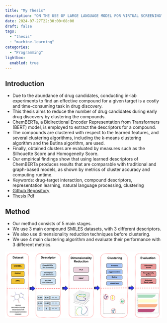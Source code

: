 ```yaml
---
title: "My Thesis"
description: "ON THE USE OF LARGE LANGUAGE MODEL FOR VIRTUAL SCREENING"
date: 2024-07-27T22:30:00+08:00
draft: false
tags: 
  - "thesis"
  - "machine-learning"
categories: 
  - "Programming"
lightbox:
  enabled: true
---
```


## Introduction

- Due to the abundance of drug candidates, conducting in-lab experiments to find an effective compound for a given target is a costly and time-consuming task in drug discovery. 
- This thesis aims to reduce the number of drug candidates during early drug discovery by clustering the compounds. 
- ChemBERTa, a Bidirectional Encoder Representation from Transformers (BERT) model, is employed to extract the descriptors for a compound. 
- The compounds are clustered with respect to the learned features, and several clustering algorithms, including the k-means clustering algorithm and the Butina algorithm, are used. 
- Finally, obtained clusters are evaluated by measures such as the Silhouette Score and Homogeneity Score. 
- Our empirical findings show that using learned descriptors of ChemBERTa produces results that are comparable with traditional and graph-based models, as shown by metrics of cluster accuracy and computing runtime.
- Keywords: drug-target interaction, compound descriptors, representation learning,
natural language processing, clustering
- [Github Repository](https://github.com/ilkersigirci/thesis-work)
- [Thesis Pdf](pdfs/Thesis.pdf)

## Method

- Our method consists of 5 main stages.
- We use 3 main compound SMILES datasets, with 3 different descriptors.
- We also use dimensionality reduction techniques before clustering.
- We use 4 main clustering algorithm and evaluate their performance with 3 different metrics.

![Thesis.Method](images/ThesisMethod.png)
